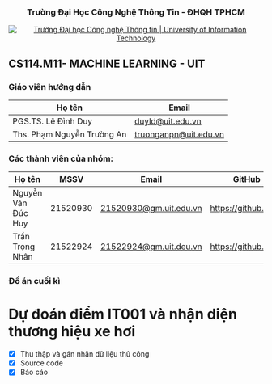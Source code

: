 <h3 align="center" font-size= 14px;><b>Trường Đại Học Công Nghệ Thông Tin - ĐHQH TPHCM</b></h3>
<p align="center">
  <a href="https://www.uit.edu.vn/" title="Trường Đại học Công nghệ Thông tin" style="border: 5;">
    <img src="https://i.imgur.com/WmMnSRt.png" alt="Trường Đại học Công nghệ Thông tin | University of Information Technology">
  </a>
</p>




## **CS114.M11- MACHINE LEARNING - UIT**

### Giáo viên hướng dẫn

Họ tên | Email
--- | --- 
PGS.TS. Lê Đình Duy | duyld@uit.edu.vn
Ths. Phạm Nguyễn Trường An | truonganpn@uit.edu.vn


### Các thành viên của nhóm:
Họ tên | MSSV | Email | GitHub
--- | --- | -- | --
Nguyễn Văn Đức Huy  | 21520930 | 21520930@gm.uit.edu.vn | https://github.com/
Trần Trọng Nhân | 21522924 | 21522924@gm.uit.deu.vn | https://github.com/




### Đồ án cuối kì
# Dự đoán điểm IT001 và nhận diện thương hiệu xe hơi
- [x] Thu thập và gán nhãn dữ liệu thủ công
- [x] Source code
- [x] Báo cáo
